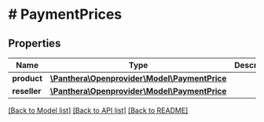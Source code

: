 # # PaymentPrices

## Properties

Name | Type | Description | Notes
------------ | ------------- | ------------- | -------------
**product** | [**\Panthera\Openprovider\Model\PaymentPrice**](PaymentPrice.md) |  | [optional]
**reseller** | [**\Panthera\Openprovider\Model\PaymentPrice**](PaymentPrice.md) |  | [optional]

[[Back to Model list]](../../README.md#models) [[Back to API list]](../../README.md#endpoints) [[Back to README]](../../README.md)
